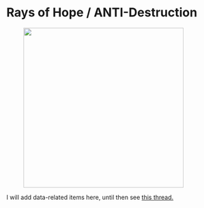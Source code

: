 # Rays of Hope / ANTI-Destruction



<div align="left"><figure><img src="https://cdn.bsky.app/img/feed_thumbnail/plain/did:plc:dffrqdtum4mfw2esugq5g4ej/bafkreiduaxroisutmmur5xamptqmtaly5oar6k6xywykcm2n7aq3y7zngi@jpeg" alt="" width="375"><figcaption></figcaption></figure></div>

I will add data-related items here, until then see [this thread.](https://bsky.app/profile/rebeccawilliams.info/post/3lggijwulys2a)&#x20;
